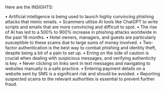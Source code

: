 Here are the INSIGHTS:

• Artificial intelligence is being used to launch highly convincing phishing attacks that mimic emails.
• Scammers utilize AI tools like ChatGPT to write scripts and emails that are more convincing and difficult to spot.
• The rise of AI has led to a 500% to 900% increase in phishing attacks worldwide in the past 18 months.
• Hotel owners, managers, and guests are particularly susceptible to these scams due to large sums of money involved.
• Two-factor authentication is the best way to combat phishing and identity theft, despite being a bit of a pain to set up.
• Erring on the side of caution is crucial when dealing with suspicious messages, and verifying authenticity is key.
• Never clicking on links sent in text messages and navigating to websites manually is a safe practice.
• Entering payment details on a website sent by SMS is a significant risk and should be avoided.
• Reporting suspected scams to the relevant authorities is essential to prevent further fraud.
